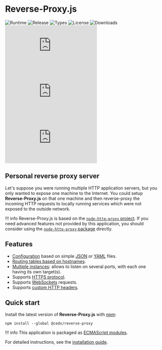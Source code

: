 # Reverse-Proxy.js
![Runtime](https://badgen.net/npm/node/@cedx/reverse-proxy) ![Release](https://badgen.net/npm/v/@cedx/reverse-proxy) ![Types](https://badgen.net/npm/types/@cedx/reverse-proxy) ![License](https://badgen.net/npm/license/@cedx/reverse-proxy) ![Downloads](https://badgen.net/npm/dt/@cedx/reverse-proxy) ![Dependencies](https://badgen.net/david/dep/cedx/reverse-proxy.js) ![Coverage](https://badgen.net/coveralls/c/github/cedx/reverse-proxy.js) ![Build](https://badgen.net/github/checks/cedx/reverse-proxy.js)

## Personal reverse proxy server
Let's suppose you were running multiple HTTP application servers, but you only wanted to expose one machine to the Internet. You could setup **Reverse-Proxy.js** on that one machine and then reverse-proxy the incoming HTTP requests to locally running services which were not exposed to the outside network.

!!! info
	Reverse-Proxy.js is based on the [`node-http-proxy` project](https://github.com/http-party/node-http-proxy).
	If you need advanced features not provided by this application, you should consider using the [`node-http-proxy` package](https://www.npmjs.com/package/http-proxy) directly.

## Features
- [Configuration](usage/configuration.md) based on simple [JSON](https://json.org) or [YAML](http://yaml.org) files.
- [Routing tables based on hostnames](usage/hostname_routing.md).
- [Multiple instances](usage/multiple_ports.md): allows to listen on several ports, with each one having its own target(s).
- Supports [HTTPS protocol](usage/using_https.md).
- Supports [WebSockets](https://en.wikipedia.org/wiki/WebSocket) requests.
- Supports [custom HTTP headers](usage/http_headers.md).

## Quick start
Install the latest version of **Reverse-Proxy.js** with [npm](https://www.npmjs.com):

``` shell
npm install --global @cedx/reverse-proxy
```

!!! info
	This application is packaged as [ECMAScript modules](https://nodejs.org/api/esm.html).

For detailed instructions, see the [installation guide](installation.md).
